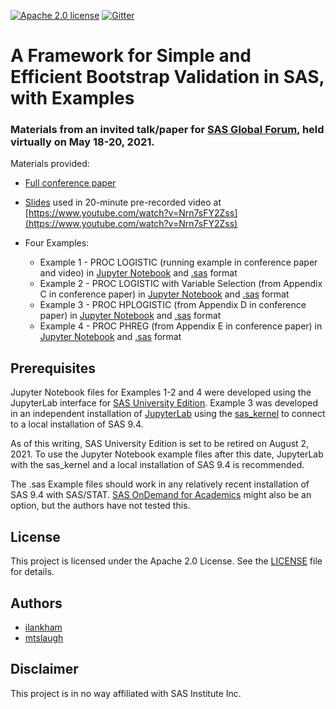 [![Apache 2.0 license](https://img.shields.io/badge/license-Apache--2.0-blue)](LICENSE)  [![Gitter](https://img.shields.io/gitter/room/saspy-bffs/community.svg?color=777777)](https://gitter.im/saspy-bffs/community)

# A Framework for Simple and Efficient Bootstrap Validation in SAS, with Examples


### Materials from an invited talk/paper for [SAS Global Forum](https://github.com/sascommunities/sas-global-forum-2021), held virtually on May 18-20, 2021.

Materials provided:

- [Full conference paper](Paper-SGF2021-Simple_and_Efficient_Bootstrap_Validation.pdf)

- [Slides](Slides-SGF2021-Simple_and_Efficient_Bootstrap_Validation.pdf) used in 20-minute pre-recorded video at [https://www.youtube.com/watch?v=Nrn7sFY2Zss](https://www.youtube.com/watch?v=Nrn7sFY2Zss)

- Four Examples:
  * Example 1 - PROC LOGISTIC (running example in conference paper and video) in [Jupyter Notebook](examples/Example1-PROC_LOGISTIC-SGF2021-Simple_and_Efficient_Bootstrap_Validation.ipynb) and [.sas](examples/Example1-PROC_LOGISTIC-SGF2021-Simple_and_Efficient_Bootstrap_Validation.sas) format
  * Example 2 - PROC LOGISTIC with Variable Selection (from Appendix C in conference paper) in [Jupyter Notebook](examples/Example2-PROC_LOGISTIC_with_Variable_Selection-SGF2021-Simple_and_Efficient_Bootstrap_Validation.ipynb) and [.sas](examples/Example2-PROC_LOGISTIC_with_Variable_Selection-SGF2021-Simple_and_Efficient_Bootstrap_Validation.sas) format
  * Example 3 - PROC HPLOGISTIC (from Appendix D in conference paper) in [Jupyter Notebook](examples/Example3-PROC_HPLOGISITIC-SGF2021-Simple_and_Efficient_Bootstrap_Validation.ipynb) and [.sas](examples/Example3-PROC_HPLOGISITIC-SGF2021-Simple_and_Efficient_Bootstrap_Validation.sas) format
  * Example 4 - PROC PHREG (from Appendix E in conference paper) in [Jupyter Notebook](examples/Example4-PROC_PHREG-SGF2021-Simple_and_Efficient_Bootstrap_Validation.ipynb) and [.sas](examples/Example4-PROC_PHREG-SGF2021-Simple_and_Efficient_Bootstrap_Validation.sas) format


## Prerequisites

Jupyter Notebook files for Examples 1-2 and 4 were developed using the JupyterLab interface for [SAS University Edition](https://www.sas.com/en_us/software/university-edition/download-software.html). Example 3 was developed in an independent installation of [JupyterLab](https://jupyter.org/install) using the [sas_kernel](https://github.com/sassoftware/sas_kernel) to connect to a local installation of SAS 9.4.

As of this writing, SAS University Edition is set to be retired on August 2, 2021. To use the Jupyter Notebook example files after this date, JupyterLab with the sas_kernel and a local installation of SAS 9.4 is recommended.

The .sas Example files should work in any relatively recent installation of SAS 9.4 with SAS/STAT. [SAS OnDemand for Academics](https://www.sas.com/en_us/software/on-demand-for-academics.html) might also be an option, but the authors have not tested this.


## License

This project is licensed under the Apache 2.0 License. See the [LICENSE](LICENSE) file for details.


## Authors

* [ilankham](https://github.com/ilankham)
* [mtslaugh](https://github.com/mtslaugh)


## Disclaimer

This project is in no way affiliated with SAS Institute Inc.
